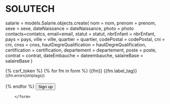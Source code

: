# SOLUTECH

 salarie = models.Salarie.objects.create(
 nom = nom, prenom = prenom, sexe = sexe, dateNaissance = dateNaissance,
photo = photo
 contacts=contatcs, email=email, statut = statut, nbrEnfant = nbrEnfant,
pays = pays, ville = ville, quartier = quartier,  codePostal = codePostal,
 cni = cni, cnss = cnss, hautDegreQualification = hautDegreQualification,
 certification = certification, departement = departement, 
 poste = poste, contrat = contrat, dateEmbauche = dateembauche, salaireBase = salaireBase
  )
 
<form>
            {% csrf_token %}
            {% for fm in form %}
                {{fm}} {{fm.label_tag}}
                <small class="text-danger">{{fm.errors|striptags}}</small>
                <br><br>
            {% endfor %}
            <input type="submit" value="Sign up" class="w-100 py-2 mb-2 btn btn-outline-primary rounded-4">
   

        </form>